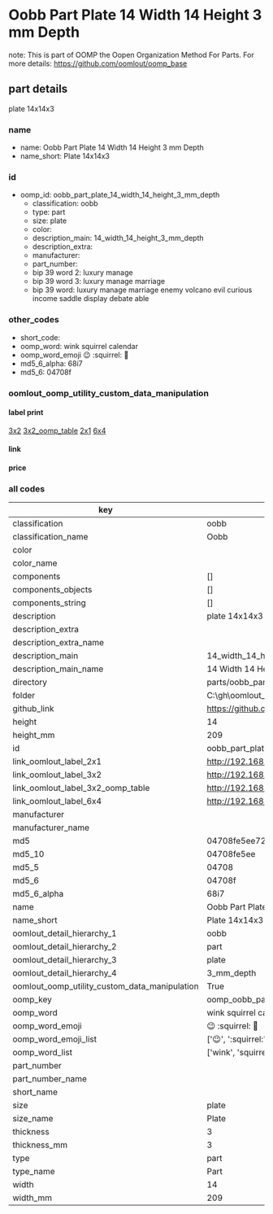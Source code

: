 # Oobb Part Plate 14 Width 14 Height 3 mm Depth  

note: This is part of OOMP the Oopen Organization Method For Parts. For more details: https://github.com/oomlout/oomp_base

##  part details
  



plate 14x14x3



### name
* name: Oobb Part Plate 14 Width 14 Height 3 mm Depth
* name_short: Plate 14x14x3 
### id
* oomp_id: oobb_part_plate_14_width_14_height_3_mm_depth
  * classification: oobb
  * type: part
  * size: plate
  * color: 
  * description_main: 14_width_14_height_3_mm_depth
  * description_extra: 
  * manufacturer: 
  * part_number: 
  * bip 39 word 2: luxury manage
  * bip 39 word 3: luxury manage marriage
  * bip 39 word: luxury manage marriage enemy volcano evil curious income saddle display debate able

### other_codes
* short_code: 
* oomp_word: wink squirrel calendar
* oomp_word_emoji :wink: :squirrel: :calendar:
* md5_6_alpha: 68i7
* md5_6: 04708f






### oomlout_oomp_utility_custom_data_manipulation
#### label print
[3x2](http://192.168.1.245:1112/?label=oomp%2068i7)
[3x2_oomp_table](http://192.168.1.108:1112/?label=oomp%2068i7)
[2x1](http://192.168.1.242:1112/?label=oomp%2068i7)
[6x4](http://192.168.1.55:1112/?label=oomp%2068i7)    

#### link

                              

#### price







### all codes 
| key | value |  
| --- | --- |  
| classification | oobb |  
| classification_name | Oobb |  
| color |  |  
| color_name |  |  
| components | [] |  
| components_objects | [] |  
| components_string | [] |  
| description | plate 14x14x3 |  
| description_extra |  |  
| description_extra_name |  |  
| description_main | 14_width_14_height_3_mm_depth |  
| description_main_name | 14 Width 14 Height 3 mm Depth |  
| directory | parts/oobb_part_plate_14_width_14_height_3_mm_depth |  
| folder | C:\gh\oomlout_oobb_version_4_generated_parts\things\oobb_part_plate_14_width_14_height_3_mm_depth |  
| github_link | https://github.com/oomlout/oomlout_oomp_part_src/tree/main/parts/oobb_part_plate_14_width_14_height_3_mm_depth |  
| height | 14 |  
| height_mm | 209 |  
| id | oobb_part_plate_14_width_14_height_3_mm_depth |  
| link_oomlout_label_2x1 | http://192.168.1.242:1112/?label=oomp%2068i7 |  
| link_oomlout_label_3x2 | http://192.168.1.245:1112/?label=oomp%2068i7 |  
| link_oomlout_label_3x2_oomp_table | http://192.168.1.108:1112/?label=oomp%2068i7 |  
| link_oomlout_label_6x4 | http://192.168.1.55:1112/?label=oomp%2068i7 |  
| manufacturer |  |  
| manufacturer_name |  |  
| md5 | 04708fe5ee7286bd37fad49f10a1bc2a |  
| md5_10 | 04708fe5ee |  
| md5_5 | 04708 |  
| md5_6 | 04708f |  
| md5_6_alpha | 68i7 |  
| name | Oobb Part Plate 14 Width 14 Height 3 mm Depth |  
| name_short | Plate 14x14x3  |  
| oomlout_detail_hierarchy_1 | oobb |  
| oomlout_detail_hierarchy_2 | part |  
| oomlout_detail_hierarchy_3 | plate |  
| oomlout_detail_hierarchy_4 | 3_mm_depth |  
| oomlout_oomp_utility_custom_data_manipulation | True |  
| oomp_key | oomp_oobb_part_plate_14_width_14_height_3_mm_depth |  
| oomp_word | wink squirrel calendar |  
| oomp_word_emoji | :wink: :squirrel: :calendar: |  
| oomp_word_emoji_list | [':wink:', ':squirrel:', ':calendar:'] |  
| oomp_word_list | ['wink', 'squirrel', 'calendar'] |  
| part_number |  |  
| part_number_name |  |  
| short_name |  |  
| size | plate |  
| size_name | Plate |  
| thickness | 3 |  
| thickness_mm | 3 |  
| type | part |  
| type_name | Part |  
| width | 14 |  
| width_mm | 209 |  
